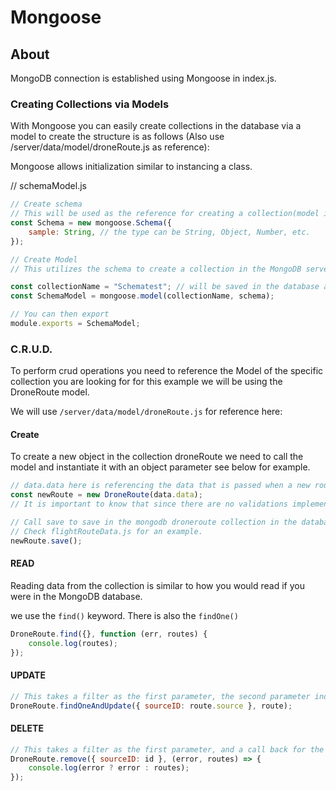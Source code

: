 # Mongoose

## About

MongoDB connection is established using Mongoose in index.js.

### Creating Collections via Models

With Mongoose you can easily create collections in the database via a model to
create the structure is as follows (Also use /server/data/model/droneRoute.js
as reference):

Mongoose allows initialization similar to instancing a class.

// schemaModel.js

```js
// Create schema
// This will be used as the reference for creating a collection(model in Mongoose)
const Schema = new mongoose.Schema({
	sample: String, // the type can be String, Object, Number, etc.
});

// Create Model
// This utilizes the schema to create a collection in the MongoDB server.

const collectionName = "Schematest"; // will be saved in the database as schematests. Mongoose automatically lowercase-and-pluralize the name.
const SchemaModel = mongoose.model(collectionName, schema);

// You can then export
module.exports = SchemaModel;
```

### C.R.U.D.

To perform crud operations you need to reference the Model of the specific collection you are looking for for this example we will be using the DroneRoute model.

We will use `/server/data/model/droneRoute.js` for reference here:

#### Create

To create a new object in the collection droneRoute we need to call the model and instantiate it with an object parameter see below for example.

```js
// data.data here is referencing the data that is passed when a new route is created.
const newRoute = new DroneRoute(data.data);
// It is important to know that since there are no validations implemented in the Mongoose schema (which you can certainly add) the parameters are not restrictive.

// Call save to save in the mongodb droneroute collection in the database.
// Check flightRouteData.js for an example.
newRoute.save();
```

#### READ

Reading data from the collection is similar to how you would read if you were in the MongoDB database.

we use the `find()` keyword. There is also the `findOne()`

```js
DroneRoute.find({}, function (err, routes) {
	console.log(routes);
});
```

#### UPDATE

```js
// This takes a filter as the first parameter, the second parameter indicates the parameter or object to replace it with.
DroneRoute.findOneAndUpdate({ sourceID: route.source }, route);
```

#### DELETE

```js
// This takes a filter as the first parameter, and a call back for the removed route.
DroneRoute.remove({ sourceID: id }, (error, routes) => {
	console.log(error ? error : routes);
});
```
